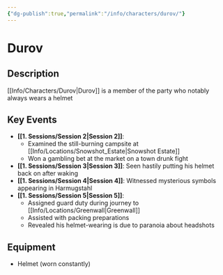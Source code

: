```yaml
---
{"dg-publish":true,"permalink":"/info/characters/durov/"}
---
```


# Durov

## Description
[[Info/Characters/Durov\|Durov]] is a member of the party who notably always wears a helmet

## Key Events
- **[[1. Sessions/Session 2\|Session 2]]**: 
  - Examined the still-burning campsite at [[Info/Locations/Snowshot_Estate\|Snowshot Estate]]
  - Won a gambling bet at the market on a town drunk fight
- **[[1. Sessions/Session 3\|Session 3]]**: Seen hastily putting his helmet back on after waking
- **[[1. Sessions/Session 4\|Session 4]]**: Witnessed mysterious symbols appearing in Harmugstahl
- **[[1. Sessions/Session 5\|Session 5]]**: 
  - Assigned guard duty during journey to [[Info/Locations/Greenwall\|Greenwall]]
  - Assisted with packing preparations
  - Revealed his helmet-wearing is due to paranoia about headshots

## Equipment
- Helmet (worn constantly)

